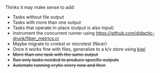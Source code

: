 Thinks it may make sense to add:

* Tasks without file output
* Tasks with more than one output
* Tasks that operate in-place (output is also input)
* Instrument the concurrent runner using https://github.com/didactic-drunk/fiber_metrics.cr
* Maybe migrate to crotest or microtest (Nicer)
* Once it works fine with files, generalize to a k/v store using [kiwi](ihttps://github.com/crystal-community/kiwi)
* ~~More than one task with the same output~~
* ~~Run only tasks needed to produce specific outputs~~
* ~~Automate running crytic every now and then~~
